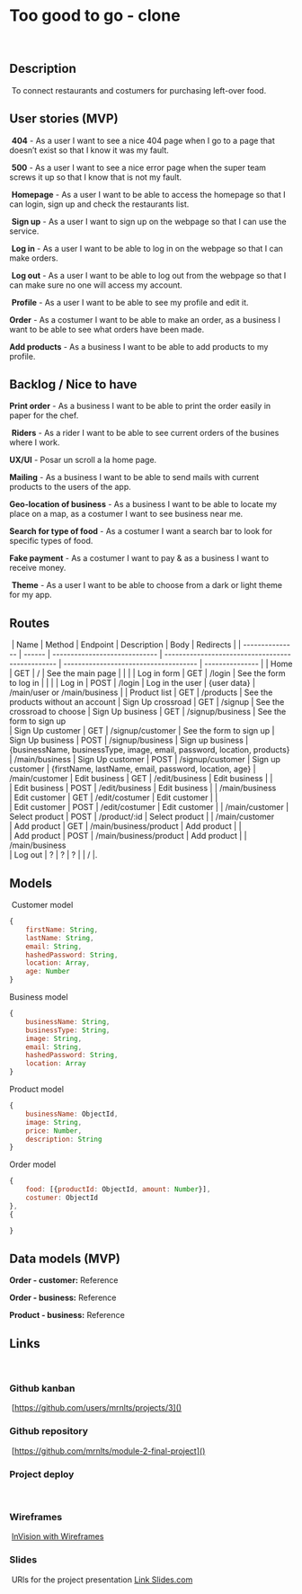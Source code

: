 # Too good to go - clone
​
## Description
​
To connect restaurants and costumers for purchasing left-over food. 


## User stories (MVP)
​
**404** - As a user I want to see a nice 404 page when I go to a page that doesn’t exist so that I know it was my fault.

​
**500** - As a user I want to see a nice error page when the super team screws it up so that I know that is not my fault.

​
**Homepage** - As a user I want to be able to access the homepage so that I can login, sign up and check the restaurants list.

​
**Sign up** - As a user I want to sign up on the webpage so that I can use the service.

​
**Log in** - As a user I want to be able to log in on the webpage so that I can make orders.

​
**Log out** - As a user I want to be able to log out from the webpage so that I can make sure no one will access my account.

​
**Profile** - As a user I want to be able to see my profile and edit it. 

**Order** - As a costumer I want to be able to make an order, as a business I want to be able to see what orders have been made.

**Add products** - As a business I want to be able to add products to my profile.
​
​
## Backlog / Nice to have

​**Print order** - As a business I want to be able to print the order easily in paper for the chef.

​
**Riders** - As a rider I want to be able to see current orders of the busines where I work.

**UX/UI** - Posar un scroll a la home page. 

**Mailing** - As a business I want to be able to send mails with current products to the users of the app.


**Geo-location of business** - As a business I want to be able to locate my place on a map, as a costumer I want to see business near me. 

**Search for type of food** - As a costumer I want a search bar to look for specific types of food.


**Fake payment** - As a costumer I want to pay & as a business I want to receive money.

​​
**Theme** - As a user I want to be able to choose from a dark or light theme for my app.


## Routes
​
| Name            | Method | Endpoint                      | Description                                      | Body                                  | Redirects       |
| --------------- | ------ | ----------------------------- | ------------------------------------------------ | ------------------------------------- | --------------- |
| Home            | GET    | /                             | See the main page                                |                                       |                 |
| Log in form     | GET    | /login                        | See the form to log in                           |                                       |                 |
| Log in          | POST   | /login                        | Log in the user                                  | {user data}                      | /main/user or /main/business  |
| Product list | GET  |  /products | See the products without an account
| Sign Up crossroad    | GET    | /signup                       | See the crossroad to choose
| Sign Up business    | GET    | /signup/business                       | See the form to sign up   
| Sign Up customer    | GET    | /signup/customer                       | See the form to sign up
| Sign Up business    | POST    | /signup/business                       | Sign up business | {businessName, businessType, image, email, password, location, products} | /main/business 
| Sign Up customer    | POST    | /signup/customer                       | Sign up customer | {firstName, lastName, email, password, location, age}  | /main/customer 
| Edit business    | GET    | /edit/business                       | Edit business |  |  
| Edit business    | POST    | /edit/business                       | Edit business |  | /main/business  
| Edit customer    | GET    | /edit/costumer                       | Edit customer |  |  
| Edit customer    | POST    | /edit/costumer                       | Edit customer |  | /main/customer 
| Select product    | POST    | /product/:id                       | Select product |   |  /main/customer   
| Add product    | GET    |     /main/business/product                 | Add product |   |   
| Add product    | POST    | /main/business/product                       | Add product |   | /main/business    
| Log out    | ?    | ?                       | ? |   | / |. 






## Models
​
Customer model
​
```js
{
    firstName: String,
    lastName: String,
    email: String,
    hashedPassword: String,
    location: Array,
    age: Number
}
```
Business model
​
```js
{
    businessName: String,
    businessType: String,
    image: String,
    email: String,
    hashedPassword: String,
    location: Array
}
```
Product model
​
```js
{
    businessName: ObjectId,
    image: String,
    price: Number,
    description: String
}
```
Order model
​
```js
{
    food: [{productId: ObjectId, amount: Number}], 
    costumer: ObjectId
},
{

}
```



## Data models (MVP)

​**Order - customer:** Reference 

**Order - business:** Reference 

**Product - business:** Reference

## Links
​
### Github kanban
​
[https://github.com/users/mrnlts/projects/3]()
​
### Github repository
​
[https://github.com/mrnlts/module-2-final-project]()
​
### Project deploy
​
[]()
​
### Wireframes
​
[InVision with Wireframes]()
​
### Slides
​
URls for the project presentation
[Link Slides.com]()